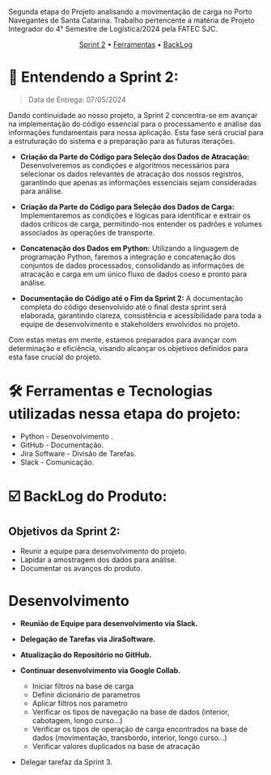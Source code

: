 Segunda etapa do Projeto analisando a movimentação de carga no Porto Navegantes de Santa Catarina. Trabalho pertencente a matéria de Projeto Integrador do 4° Semestre de Logística/2024 pela FATEC SJC.

 <p align="center">
     <a href="#sprint">Sprint 2</a> • 
     <a href="#ferramentas">Ferramentas</a> •
     <a href="#backlog">BackLog</a> 

<span id="sprint">

# :mag_right: Entendendo a Sprint 2:
> Data de Entrega: 07/05/2024

Dando continuidade ao nosso projeto, a Sprint 2 concentra-se em avançar na implementação do código essencial para o processamento e análise das informações fundamentais para nossa aplicação. Esta fase será crucial para a estruturação do sistema e a preparação para as futuras iterações.

* **Criação da Parte do Código para Seleção dos Dados de Atracação:** Desenvolveremos as condições e algoritmos necessários para selecionar os dados relevantes de atracação dos nossos registros, garantindo que apenas as informações essenciais sejam consideradas para análise.

* **Criação da Parte do Código para Seleção dos Dados de Carga:** Implementaremos as condições e lógicas para identificar e extrair os dados críticos de carga, permitindo-nos entender os padrões e volumes associados às operações de transporte.

* **Concatenação dos Dados em Python:**  Utilizando a linguagem de programação Python, faremos a integração e concatenação dos conjuntos de dados processados, consolidando as informações de atracação e carga em um único fluxo de dados coeso e pronto para análise.

* **Documentação do Código até o Fim da Sprint 2:** A documentação completa do código desenvolvido até o final desta sprint será elaborada, garantindo clareza, consistência e acessibilidade para toda a equipe de desenvolvimento e stakeholders envolvidos no projeto.

Com estas metas em mente, estamos preparados para avançar com determinação e eficiência, visando alcançar os objetivos definidos para esta fase crucial do projeto.

<span id="ferramentas">

# :hammer_and_wrench: Ferramentas e Tecnologias utilizadas nessa etapa do projeto:

* Python - Desenvolvimento .
* GitHub - Documentação.
* Jira Software - Divisão de Tarefas.
* Slack - Comunicação.


<span id="backlog">

# :ballot_box_with_check: BackLog do Produto:
## Objetivos da Sprint 2:
* Reunir a equipe para desenvolvimento do projeto.
* Lapidar a amostragem dos dados para análise.
* Documentar os avanços do produto.

# Desenvolvimento
* **Reunião de Equipe para desenvolvimento via Slack.**
* **Delegação de Tarefas via JiraSoftware.**
* **Atualização do Repositório no GitHub.**
* **Continuar desenvolvimento via Google Collab.**
  * Iniciar filtros na base de carga
  * Definir dicionário de parametros
  * Aplicar filtros nos parametro
  * Verificar os tipos de navegação na base de dados (interior, cabotagem, longo curso...)
  * Verificar os tipos de operação de carga encontrados na base de dados (movimentação, transbordo, interior, longo curso...)
  * Verificar valores duplicados na base de atracação

* Delegar tarefaz da Sprint 3.
    

